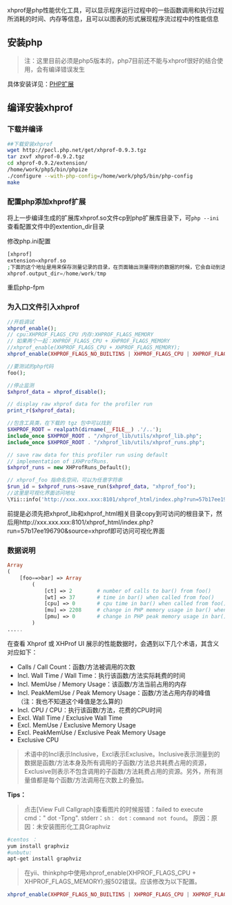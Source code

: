 xhprof是php性能优化工具，可以显示程序运行过程中的一些函数调用和执行过程所消耗的时间、内存等信息，且可以以图表的形式展现程序流过程中的性能信息

## 安装php

> 注：这里目前必须是php5版本的，php7目前还不能与xhprof很好的结合使用，会有编译错误发生

具体安装详见：[PHP扩展](https://github.com/bingbo/blog/wiki/PHP%E6%89%A9%E5%B1%95%E5%BC%80%E5%8F%91)

## 编译安装xhprof

### 下载并编译

```bash
##下载安装xhprof
wget http://pecl.php.net/get/xhprof-0.9.3.tgz
tar zxvf xhprof-0.9.2.tgz
cd xhprof-0.9.2/extension/
/home/work/php5/bin/phpize
./configure --with-php-config=/home/work/php5/bin/php-config
make
```

### 配置php添加xhprof扩展

将上一步编译生成的扩展库xhprof.so文件cp到php扩展库目录下，可`php --ini`查看配置文件中的extention_dir目录

修改php.ini配置

```php
[xhprof]
extension=xhprof.so
;下面的这个地址是用来保存测量记录的目录，在页面输出测量得到的数据的时候，它会自动到这儿来找输出的文件。
xhprof.output_dir=/home/work/tmp
```

重启php-fpm

### 为入口文件引入xhprof

```php
//开启调试
xhprof_enable();
// cpu:XHPROF_FLAGS_CPU 内存:XHPROF_FLAGS_MEMORY
// 如果两个一起：XHPROF_FLAGS_CPU + XHPROF_FLAGS_MEMORY 
//xhprof_enable(XHPROF_FLAGS_CPU + XHPROF_FLAGS_MEMORY);
xhprof_enable(XHPROF_FLAGS_NO_BUILTINS | XHPROF_FLAGS_CPU | XHPROF_FLAGS_MEMORY);

//要测试的php代码
foo();

//停止监测
$xhprof_data = xhprof_disable();

// display raw xhprof data for the profiler run
print_r($xhprof_data);

//包含工具类，在下载的 tgz 包中可以找到
$XHPROF_ROOT = realpath(dirname(__FILE__) .'/..');
include_once $XHPROF_ROOT . "/xhprof_lib/utils/xhprof_lib.php";
include_once $XHPROF_ROOT . "/xhprof_lib/utils/xhprof_runs.php";

// save raw data for this profiler run using default
// implementation of iXHProfRuns. 
$xhprof_runs = new XHProfRuns_Default();

// xhprof_foo 指命名空间，可以为任意字符串
$run_id = $xhprof_runs->save_run($xhprof_data, "xhprof_foo");
//这里是可视化界面访问地址
\Yii::info('http://xxx.xxx.xxx:8101/xhprof_html/index.php?run=57b17ee196790&source=xhprof');
```

前提是必须先把xhprof_lib和xhprof_html相关目录copy到可访问的根目录下，然后用http://xxx.xxx.xxx:8101/xhprof_html/index.php?run=57b17ee196790&source=xhprof即可访问可视化界面

### 数据说明

```php
Array
(
    [foo==>bar] => Array
        (
            [ct] => 2        # number of calls to bar() from foo()
            [wt] => 37       # time in bar() when called from foo()
            [cpu] => 0       # cpu time in bar() when called from foo()
            [mu] => 2208     # change in PHP memory usage in bar() when called from foo()
            [pmu] => 0       # change in PHP peak memory usage in bar() when called from foo()
        )
.....
```

在查看 Xhprof 或 XHProf UI 展示的性能数据时，会遇到以下几个术语，其含义对应如下：

* Calls / Call Count：函数/方法被调用的次数
* Incl. Wall Time / Wall Time：执行该函数/方法实际耗费的时间
* Incl. MemUse / Memory Usage：该函数/方法当前占用的内存
* Incl. PeakMemUse / Peak Memory Usage：函数/方法占用内存的峰值（注：我也不知道这个峰值是怎么算的）
* Incl. CPU / CPU：执行该函数/方法，花费的CPU时间
* Excl. Wall Time / Exclusive Wall Time
* Excl. MemUse / Exclusive Memory Usage
* Excl. PeakMemUse / Exclusive Peak Memory Usage
* Exclusive CPU

> 术语中的Incl表示Inclusive，Excl表示Exclusive。Inclusive表示测量到的数据是函数/方法本身及所有调用的子函数/方法总共耗费占用的资源，Exclusive则表示不包含调用的子函数/方法耗费占用的资源。另外，所有测量值都是每个函数/方法调用在次数上的叠加。

__Tips：__

> 点击[View Full Callgraph]查看图片的时候报错：failed to execute cmd：" dot -Tpng". stderr：`sh： dot：command not found`。
原因：原因：未安装图形化工具Graphviz

```bash
#centos ：
yum install graphviz
#unbutu:
apt-get install graphviz
```


> 在yii、thinkphp中使用xhprof_enable(XHPROF_FLAGS_CPU + XHPROF_FLAGS_MEMORY);报502错误。应该修改为以下配置。

```php
xhprof_enable(XHPROF_FLAGS_NO_BUILTINS | XHPROF_FLAGS_CPU | XHPROF_FLAGS_MEMORY);
```